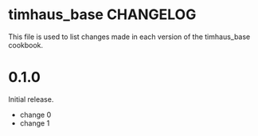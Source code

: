# timhaus_base CHANGELOG

This file is used to list changes made in each version of the timhaus_base cookbook.

# 0.1.0

Initial release.

- change 0
- change 1

